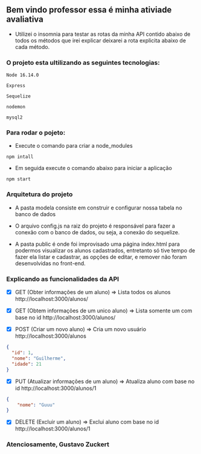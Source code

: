 ## Bem vindo professor essa é minha ativiade avaliativa
- Utilizei o insomnia para testar as rotas da minha API contido abaixo de todos os métodos que irei explicar deixarei a rota explicita abaixo de cada método.

### O projeto esta ultilizando as seguintes tecnologias:

`Node 16.14.0`

`Express`

`Sequelize`

`nodemon`

`mysql2`

### Para rodar o pojeto:
- Execute o comando para criar a node_modules

`npm intall`

- Em seguida execute o comando abaixo para iniciar a aplicação

`npm start`

### Arquitetura do projeto
- A pasta modela consiste em construir e configurar nossa tabela no banco de dados

- O arquivo config.js na raiz do projeto é responsável para fazer a conexão com o banco de dados, ou seja, a conexão do sequelize.

- A pasta public é onde foi improvisado uma página index.html para podermos visualizar os alunos cadastrados, entretanto só tive tempo de fazer ela listar e cadastrar, as opções de editar, e remover não foram desenvolvidas no front-end.

### Explicando as funcionalidades da API

- [x] GET (Obter informações de um aluno) => Lista todos os alunos 
http://localhost:3000/alunos/

- [x] GET (Obtem informações de um unico aluno) => Lista somente um com base no id
http://localhost:3000/alunos/

- [x] POST (Criar um novo aluno) => Cria um novo usuário
http://localhost:3000/alunos
```json
{
  "id": 1,
  "nome": "Guilherme",
  "idade": 21
}
```

- [x] PUT (Atualizar informações de um aluno) => Atualiza aluno com base no id
http://localhost:3000/alunos/1
```json
{
	"nome": "Guuu"
}
```

- [x] DELETE (Excluir um aluno) => Exclui aluno com base no id
http://localhost:3000/alunos/1

### Atenciosamente, Gustavo Zuckert

